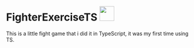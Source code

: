 # FighterExerciseTS <img src="https://cdn.jsdelivr.net/gh/devicons/devicon/icons/typescript/typescript-original.svg" width="40" height="40"/>
This is a little fight game that i did it in TypeScript, it was my first time using TS.
